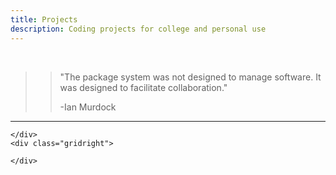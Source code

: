 ```yaml
---
title: Projects
description: Coding projects for college and personal use
---
```


<br>

>> "The package system was not designed to manage software. It was designed to facilitate collaboration."
>> 
>> -Ian Murdock

---

<div class="gridwrap">
    <div class="gridleft">
        
    </div>
    <div class="gridright">

    </div>
</div>